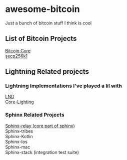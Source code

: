 # awesome-bitcoin
Just a bunch of bitcoin stuff I think is cool

## List of Bitcoin Projects
[Bitcoin Core](https://github.com/bitcoin/bitcoin) </br>
[secp256k1](https://github.com/bitcoin-core/secp256k1) </br>


## Lightning Related projects

### Lightning Implementations I've played a lil with
[LND](https://github.com/lightningnetwork/lnd) </br>
[Core-Lighting](https://github.com/ElementsProject/lightning)

### Sphinx Related Projects
[Sphinx-relay (core part of sphinx)](https://github.com/stakwork/sphinx-relay) </br>
Sphinx-tribes </br>
Sphinx-Kotlin </br>
Sphinx-Ios </br>
Sphinx-mac </br>
Sphinx-stack (integration test suite) </br>
